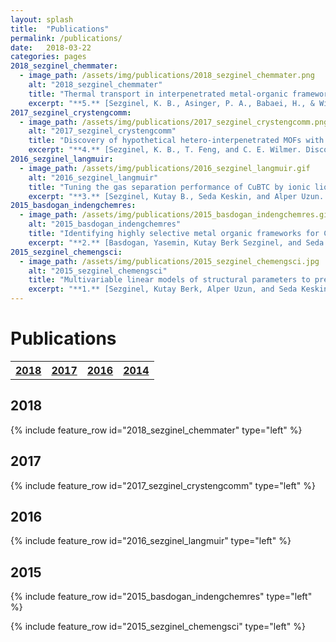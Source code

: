 ```yaml
---
layout: splash
title:  "Publications"
permalink: /publications/
date:   2018-03-22
categories: pages
2018_sezginel_chemmater:
  - image_path: /assets/img/publications/2018_sezginel_chemmater.png
    alt: "2018_sezginel_chemmater"
    title: "Thermal transport in interpenetrated metal-organic frameworks"
    excerpt: "**5.** [Sezginel, K. B., Asinger, P. A., Babaei, H., & Wilmer, C. E. Thermal transport in interpenetrated metal-organic frameworks. *Chemistry of Materials* **(2018)**.](http://pubs.acs.org/doi/abs/10.1021/acs.chemmater.7b05015)"
2017_sezginel_crystengcomm:
  - image_path: /assets/img/publications/2017_sezginel_crystengcomm.png
    alt: "2017_sezginel_crystengcomm"
    title: "Discovery of hypothetical hetero-interpenetrated MOFs with arbitrarily dissimilar topologies and unit cell shapes"
    excerpt: "**4.** [Sezginel, K. B., T. Feng, and C. E. Wilmer. Discovery of hypothetical hetero-interpenetrated MOFs with arbitrarily dissimilar topologies and unit cell shapes. *CrystEngComm* 19.31 **(2017)**: 4497-4504.](http://pubs.rsc.org/en/content/articlelanding/2017/ce/c7ce00290d)"
2016_sezginel_langmuir:
  - image_path: /assets/img/publications/2016_sezginel_langmuir.gif
    alt: "2016_sezginel_langmuir"
    title: "Tuning the gas separation performance of CuBTC by ionic liquid incorporation"
    excerpt: "**3.** [Sezginel, Kutay B., Seda Keskin, and Alper Uzun. Tuning the gas separation performance of CuBTC by ionic liquid incorporation. *Langmuir* 32.4 **(2016)**: 1139-1147.](https://pubs.acs.org/doi/abs/10.1021/acs.langmuir.5b04123)"
2015_basdogan_indengchemres:
  - image_path: /assets/img/publications/2015_basdogan_indengchemres.gif
    alt: "2015_basdogan_indengchemres"
    title: "Identifying highly selective metal organic frameworks for CH<sub>4</sub>/H<sub>2</sub> separations using computational tools"
    excerpt: "**2.** [Basdogan, Yasemin, Kutay Berk Sezginel, and Seda Keskin. Identifying highly selective metal organic frameworks for CH<sub>4</sub>/H<sub>2</sub> separations using computational tools. *Industrial & Engineering Chemistry Research* 54.34 **(2015)**: 8479-8491.](https://pubs.acs.org/doi/abs/10.1021/acs.iecr.5b01901)"
2015_sezginel_chemengsci:
  - image_path: /assets/img/publications/2015_sezginel_chemengsci.jpg
    alt: "2015_sezginel_chemengsci"
    title: "Multivariable linear models of structural parameters to predict methane uptake in metal–organic frameworks"
    excerpt: "**1.** [Sezginel, Kutay Berk, Alper Uzun, and Seda Keskin. Multivariable linear models of structural parameters to predict methane uptake in metal–organic frameworks. *Chemical Engineering Science* 124 **(2015)**: 125-134.](https://www.sciencedirect.com/science/article/pii/S0009250914006022)"
---
```


Publications
============

<table style="width:100%">
  <tr>
    <th><a href="#2018" class="btn btn--info">2018</a></th>
    <th><a href="#2017" class="btn btn--primary">2017</a></th>
    <th><a href="#2016" class="btn btn--primary">2016</a></th>
    <th><a href="#2015" class="btn btn--primary">2014</a></th>
  </tr>
</table>

## 2018

{% include feature_row id="2018_sezginel_chemmater" type="left" %}

## 2017

{% include feature_row id="2017_sezginel_crystengcomm" type="left" %}

## 2016

{% include feature_row id="2016_sezginel_langmuir" type="left" %}

## 2015

{% include feature_row id="2015_basdogan_indengchemres" type="left" %}

{% include feature_row id="2015_sezginel_chemengsci" type="left" %}
